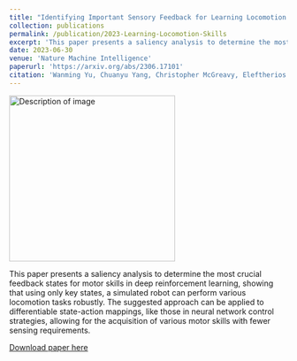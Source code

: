 ```yaml
---
title: "Identifying Important Sensory Feedback for Learning Locomotion Skills"
collection: publications
permalink: /publication/2023-Learning-Locomotion-Skills
excerpt: 'This paper presents a saliency analysis to determine the most crucial feedback states for motor skills in deep reinforcement learning, showing that using only key states, a simulated robot can perform various locomotion tasks robustly. The suggested approach can be applied to differentiable state-action mappings, like those in neural network control strategies, allowing for the acquisition of various motor skills with fewer sensing requirements.'
date: 2023-06-30
venue: 'Nature Machine Intelligence'
paperurl: 'https://arxiv.org/abs/2306.17101' 
citation: 'Wanming Yu, Chuanyu Yang, Christopher McGreavy, Eleftherios Triantafyllidis, Guillaume Bellegarda, Milad Shafiee, Auke Jan Ijspeert and Zhibin Li (2023). "Identifying Important Sensory Feedback for Learning Locomotion Skills." in Nature Machine Intelligence (NMI) 2023.'
---
```

<img src="/images/500x300.png" alt="Description of image" width="300"/>

This paper presents a saliency analysis to determine the most crucial feedback states for motor skills in deep reinforcement learning, showing that using only key states, a simulated robot can perform various locomotion tasks robustly. The suggested approach can be applied to differentiable state-action mappings, like those in neural network control strategies, allowing for the acquisition of various motor skills with fewer sensing requirements.

[Download paper here](https://arxiv.org/pdf/2306.17101.pdf)
